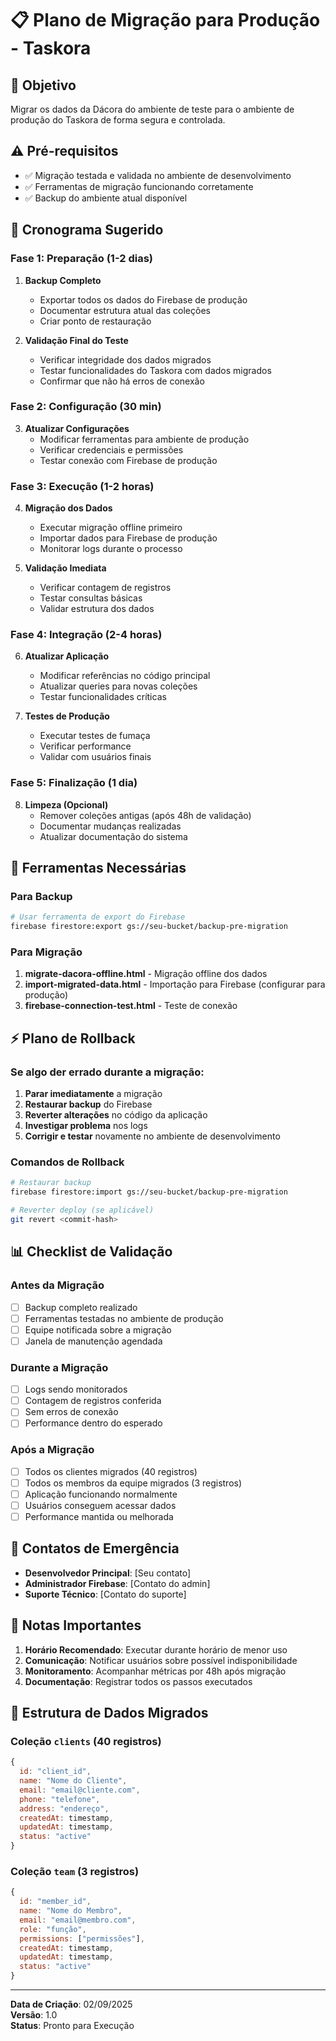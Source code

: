# 📋 Plano de Migração para Produção - Taskora

## 🎯 Objetivo
Migrar os dados da Dácora do ambiente de teste para o ambiente de produção do Taskora de forma segura e controlada.

## ⚠️ Pré-requisitos
- ✅ Migração testada e validada no ambiente de desenvolvimento
- ✅ Ferramentas de migração funcionando corretamente
- ✅ Backup do ambiente atual disponível

## 📅 Cronograma Sugerido

### Fase 1: Preparação (1-2 dias)
1. **Backup Completo**
   - Exportar todos os dados do Firebase de produção
   - Documentar estrutura atual das coleções
   - Criar ponto de restauração

2. **Validação Final do Teste**
   - Verificar integridade dos dados migrados
   - Testar funcionalidades do Taskora com dados migrados
   - Confirmar que não há erros de conexão

### Fase 2: Configuração (30 min)
3. **Atualizar Configurações**
   - Modificar ferramentas para ambiente de produção
   - Verificar credenciais e permissões
   - Testar conexão com Firebase de produção

### Fase 3: Execução (1-2 horas)
4. **Migração dos Dados**
   - Executar migração offline primeiro
   - Importar dados para Firebase de produção
   - Monitorar logs durante o processo

5. **Validação Imediata**
   - Verificar contagem de registros
   - Testar consultas básicas
   - Validar estrutura dos dados

### Fase 4: Integração (2-4 horas)
6. **Atualizar Aplicação**
   - Modificar referências no código principal
   - Atualizar queries para novas coleções
   - Testar funcionalidades críticas

7. **Testes de Produção**
   - Executar testes de fumaça
   - Verificar performance
   - Validar com usuários finais

### Fase 5: Finalização (1 dia)
8. **Limpeza (Opcional)**
   - Remover coleções antigas (após 48h de validação)
   - Documentar mudanças realizadas
   - Atualizar documentação do sistema

## 🔧 Ferramentas Necessárias

### Para Backup
```bash
# Usar ferramenta de export do Firebase
firebase firestore:export gs://seu-bucket/backup-pre-migration
```

### Para Migração
1. **migrate-dacora-offline.html** - Migração offline dos dados
2. **import-migrated-data.html** - Importação para Firebase (configurar para produção)
3. **firebase-connection-test.html** - Teste de conexão

## ⚡ Plano de Rollback

### Se algo der errado durante a migração:

1. **Parar imediatamente** a migração
2. **Restaurar backup** do Firebase
3. **Reverter alterações** no código da aplicação
4. **Investigar problema** nos logs
5. **Corrigir e testar** novamente no ambiente de desenvolvimento

### Comandos de Rollback
```bash
# Restaurar backup
firebase firestore:import gs://seu-bucket/backup-pre-migration

# Reverter deploy (se aplicável)
git revert <commit-hash>
```

## 📊 Checklist de Validação

### Antes da Migração
- [ ] Backup completo realizado
- [ ] Ferramentas testadas no ambiente de produção
- [ ] Equipe notificada sobre a migração
- [ ] Janela de manutenção agendada

### Durante a Migração
- [ ] Logs sendo monitorados
- [ ] Contagem de registros conferida
- [ ] Sem erros de conexão
- [ ] Performance dentro do esperado

### Após a Migração
- [ ] Todos os clientes migrados (40 registros)
- [ ] Todos os membros da equipe migrados (3 registros)
- [ ] Aplicação funcionando normalmente
- [ ] Usuários conseguem acessar dados
- [ ] Performance mantida ou melhorada

## 🚨 Contatos de Emergência

- **Desenvolvedor Principal**: [Seu contato]
- **Administrador Firebase**: [Contato do admin]
- **Suporte Técnico**: [Contato do suporte]

## 📝 Notas Importantes

1. **Horário Recomendado**: Executar durante horário de menor uso
2. **Comunicação**: Notificar usuários sobre possível indisponibilidade
3. **Monitoramento**: Acompanhar métricas por 48h após migração
4. **Documentação**: Registrar todos os passos executados

## 🔄 Estrutura de Dados Migrados

### Coleção `clients` (40 registros)
```javascript
{
  id: "client_id",
  name: "Nome do Cliente",
  email: "email@cliente.com",
  phone: "telefone",
  address: "endereço",
  createdAt: timestamp,
  updatedAt: timestamp,
  status: "active"
}
```

### Coleção `team` (3 registros)
```javascript
{
  id: "member_id",
  name: "Nome do Membro",
  email: "email@membro.com",
  role: "função",
  permissions: ["permissões"],
  createdAt: timestamp,
  updatedAt: timestamp,
  status: "active"
}
```

---

**Data de Criação**: 02/09/2025  
**Versão**: 1.0  
**Status**: Pronto para Execução